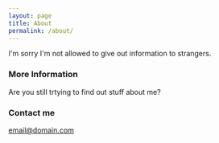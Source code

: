 ```yaml
---
layout: page
title: About
permalink: /about/
---
```


I'm sorry I'm not allowed to give out information to strangers.

### More Information
Are you still trtying to find out stuff about me?

### Contact me

[email@domain.com](mailto:email@domain.com)
